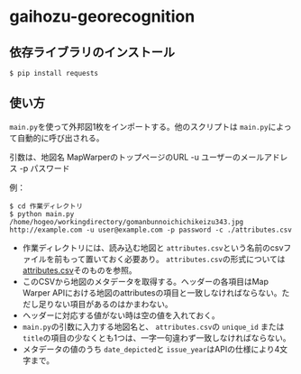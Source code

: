 # gaihozu-georecognition

## 依存ライブラリのインストール

```shell
$ pip install requests
```

## 使い方

`main.py`を使って外邦図1枚をインポートする。他のスクリプトは `main.py`によって自動的に呼び出される。

引数は、地図名 MapWarperのトップページのURL -u ユーザーのメールアドレス -p パスワード

例：

```shell
$ cd 作業ディレクトリ
$ python main.py /home/hogeo/workingdirectory/gomanbunnoichichikeizu343.jpg http://example.com -u user@example.com -p password -c ./attributes.csv 
```

- 作業ディレクトリには、読み込む地図と `attributes.csv`という名前のcsvファイルを前もって置いておく必要あり。 `attributes.csv`の形式については[attributes.csv](./attributes.csv)そのものを参照。
- このCSVから地図のメタデータを取得する。ヘッダーの各項目はMap Warper APIにおける地図のattributesの項目と一致しなければならない。ただし足りない項目があるのはかまわない。
- ヘッダーに対応する値がない時は空の値を入れておく。
- `main.py`の引数に入力する地図名と、 `attributes.csv`の `unique_id` または `title`の項目の少なくとも1つは、一字一句違わず一致しなければならない。
- メタデータの値のうち `date_depicted`と `issue_year`はAPIの仕様により4文字まで。
